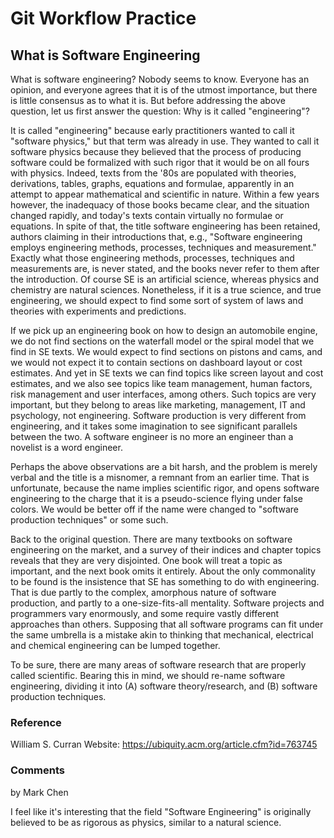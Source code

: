 # Git Workflow Practice
## What is Software Engineering

What is software engineering? Nobody seems to know. Everyone has an opinion, and everyone agrees that it is of the utmost importance, but there is little consensus as to what it is. But before addressing the above question, let us first answer the question: Why is it called "engineering"?

It is called "engineering" because early practitioners wanted to call it "software physics," but that term was already in use. They wanted to call it software physics because they believed that the process of producing software could be formalized with such rigor that it would be on all fours with physics. Indeed, texts from the '80s are populated with theories, derivations, tables, graphs, equations and formulae, apparently in an attempt to appear mathematical and scientific in nature. Within a few years however, the inadequacy of those books became clear, and the situation changed rapidly, and today's texts contain virtually no formulae or equations. In spite of that, the title software engineering has been retained, authors claiming in their introductions that, e.g., "Software engineering employs engineering methods, processes, techniques and measurement." Exactly what those engineering methods, processes, techniques and measurements are, is never stated, and the books never refer to them after the introduction. Of course SE is an artificial science, whereas physics and chemistry are natural sciences. Nonetheless, if it is a true science, and true engineering, we should expect to find some sort of system of laws and theories with experiments and predictions.

If we pick up an engineering book on how to design an automobile engine, we do not find sections on the waterfall model or the spiral model that we find in SE texts. We would expect to find sections on pistons and cams, and we would not expect it to contain sections on dashboard layout or cost estimates. And yet in SE texts we can find topics like screen layout and cost estimates, and we also see topics like team management, human factors, risk management and user interfaces, among others. Such topics are very important, but they belong to areas like marketing, management, IT and psychology, not engineering. Software production is very different from engineering, and it takes some imagination to see significant parallels between the two. A software engineer is no more an engineer than a novelist is a word engineer.

Perhaps the above observations are a bit harsh, and the problem is merely verbal and the title is a misnomer, a remnant from an earlier time. That is unfortunate, because the name implies scientific rigor, and opens software engineering to the charge that it is a pseudo-science flying under false colors. We would be better off if the name were changed to "software production techniques" or some such.

Back to the original question. There are many textbooks on software engineering on the market, and a survey of their indices and chapter topics reveals that they are very disjointed. One book will treat a topic as important, and the next book omits it entirely. About the only commonality to be found is the insistence that SE has something to do with engineering. That is due partly to the complex, amorphous nature of software production, and partly to a one-size-fits-all mentality. Software projects and programmers vary enormously, and some require vastly different approaches than others. Supposing that all software programs can fit under the same umbrella is a mistake akin to thinking that mechanical, electrical and chemical engineering can be lumped together.

To be sure, there are many areas of software research that are properly called scientific. Bearing this in mind, we should re-name software engineering, dividing it into (A) software theory/research, and (B) software production techniques.

### Reference

William S. Curran
Website: https://ubiquity.acm.org/article.cfm?id=763745

### Comments

by Mark Chen

I feel like it's interesting that the field "Software Engineering" is originally believed to be as rigorous as physics, similar to a natural science.
